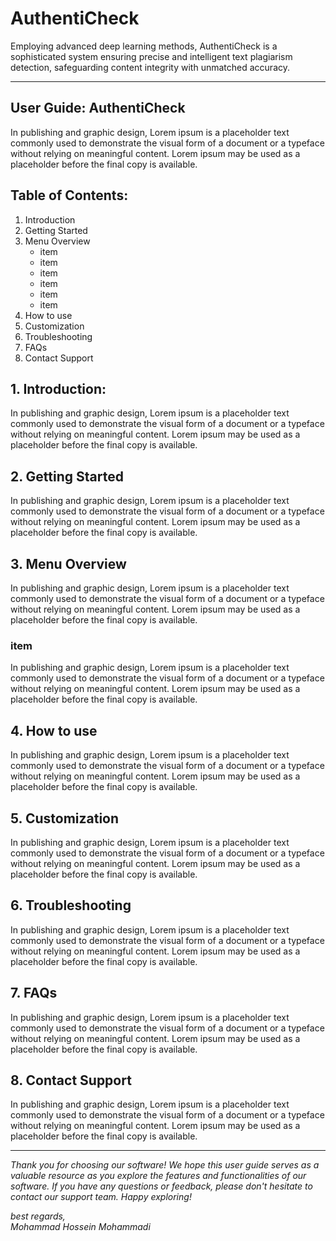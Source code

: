 # AuthentiCheck
Employing advanced deep learning methods, AuthentiCheck is a sophisticated system ensuring precise and intelligent text plagiarism detection, safeguarding content integrity with unmatched accuracy.

---

## User Guide: AuthentiCheck

In publishing and graphic design, Lorem ipsum is a placeholder text commonly used to demonstrate the visual form of a document or a typeface without relying on meaningful content. Lorem ipsum may be used as a placeholder before the final copy is available.

## Table of Contents:
1. Introduction
2. Getting Started
3. Menu Overview
   - item
   - item
   - item
   - item
   - item
   - item
4. How to use
5. Customization
6. Troubleshooting
7. FAQs
8. Contact Support



## 1. Introduction:
In publishing and graphic design, Lorem ipsum is a placeholder text commonly used to demonstrate the visual form of a document or a typeface without relying on meaningful content. Lorem ipsum may be used as a placeholder before the final copy is available.

## 2. Getting Started
In publishing and graphic design, Lorem ipsum is a placeholder text commonly used to demonstrate the visual form of a document or a typeface without relying on meaningful content. Lorem ipsum may be used as a placeholder before the final copy is available.

## 3. Menu Overview
In publishing and graphic design, Lorem ipsum is a placeholder text commonly used to demonstrate the visual form of a document or a typeface without relying on meaningful content. Lorem ipsum may be used as a placeholder before the final copy is available.

### item
In publishing and graphic design, Lorem ipsum is a placeholder text commonly used to demonstrate the visual form of a document or a typeface without relying on meaningful content. Lorem ipsum may be used as a placeholder before the final copy is available.

## 4. How to use
In publishing and graphic design, Lorem ipsum is a placeholder text commonly used to demonstrate the visual form of a document or a typeface without relying on meaningful content. Lorem ipsum may be used as a placeholder before the final copy is available.

## 5. Customization
In publishing and graphic design, Lorem ipsum is a placeholder text commonly used to demonstrate the visual form of a document or a typeface without relying on meaningful content. Lorem ipsum may be used as a placeholder before the final copy is available.

## 6. Troubleshooting
In publishing and graphic design, Lorem ipsum is a placeholder text commonly used to demonstrate the visual form of a document or a typeface without relying on meaningful content. Lorem ipsum may be used as a placeholder before the final copy is available.

## 7. FAQs
In publishing and graphic design, Lorem ipsum is a placeholder text commonly used to demonstrate the visual form of a document or a typeface without relying on meaningful content. Lorem ipsum may be used as a placeholder before the final copy is available.

## 8. Contact Support
In publishing and graphic design, Lorem ipsum is a placeholder text commonly used to demonstrate the visual form of a document or a typeface without relying on meaningful content. Lorem ipsum may be used as a placeholder before the final copy is available.

---

<i>Thank you for choosing our software! We hope this user guide serves as a valuable resource as you explore the features and functionalities of our software. If you have any questions or feedback, please don't hesitate to contact our support team. Happy exploring!

best regards,<br>
Mohammad Hossein Mohammadi</i>
